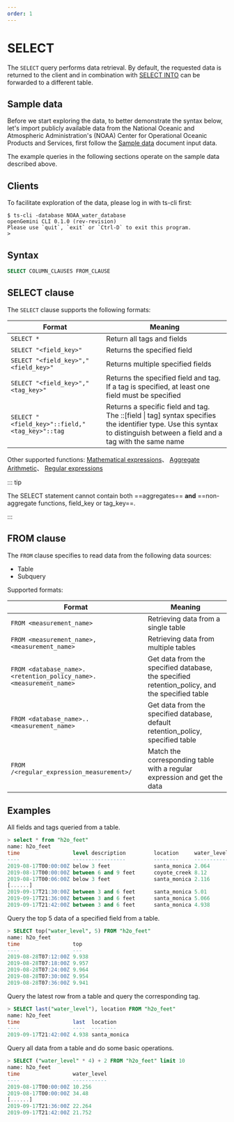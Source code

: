 ```yaml
---
order: 1
---
```


# SELECT

The `SELECT` query performs data retrieval. By default, the requested data is returned to the client and in combination with [SELECT INTO]() can be forwarded to a different table.

## Sample data

Before we start exploring the data, to better demonstrate the syntax below, let's import publicly available data from the National Oceanic and Atmospheric Administration's (NOAA) Center for Operational Oceanic Products and Services, first follow the [Sample data](../../sample_data.md) document input data.

The example queries in the following sections operate on the sample data described above.

## Clients

To facilitate exploration of the data, please log in with ts-cli first:

```shell
$ ts-cli -database NOAA_water_database
openGemini CLI 0.1.0 (rev-revision)
Please use `quit`, `exit` or `Ctrl-D` to exit this program.
> 
```

## Syntax

```sql
SELECT COLUMN_CLAUSES FROM_CLAUSE
```

## SELECT clause

The `SELECT` clause supports the following formats:

| Format                                         | Meaning                                                                                          |
| ---------------------------------------------- | ------------------------------------------------------------------------------------------------ |
| `SELECT *`                                     | Return all tags and fields                                                                       |
| `SELECT "<field_key>"`                         | Returns the specified field                                                                      |
| `SELECT "<field_key>","<field_key>"`           | Returns multiple specified fields                                                                |
| `SELECT "<field_key>","<tag_key>"`             | Returns the specified field and tag. If a tag is specified, at least one field must be specified |
| `SELECT "<field_key>"::field,"<tag_key>"::tag` | Returns a specific field and tag. The ::[field \| tag] syntax specifies the identifier type. Use this syntax to distinguish between a field and a tag with the same name |

Other supported functions: [Mathematical expressions](../../math.md)、 [Aggregate Arithmetic](../../functions.md)、 [Regular expressions]()

::: tip

The SELECT statement cannot contain both ==aggregates== **and** ==non-aggregate functions, field_key or tag_key==.

:::

## FROM clause

The `FROM` clause specifies to read data from the following data sources:

- Table
- Subquery

Supported formats:

| Format                                                       | Meaning                                                                                            |
| ------------------------------------------------------------ | -------------------------------------------------------------------------------------------------- |
| `FROM <measurement_name>`                                    | Retrieving data from a single table                                                                |
| `FROM <measurement_name>,<measurement_name>`                 | Retrieving data from multiple tables                                                               |
| `FROM <database_name>.<retention_policy_name>.<measurement_name>` | Get data from the specified database, the specified retention_policy, and the specified table |
| `FROM <database_name>..<measurement_name>`                   | Get data from the specified database, default retention_policy, specified table                    |
| `FROM /<regular_expression_measurement>/`                    | Match the corresponding table with a regular expression and get the data                           |

## Examples

All fields and tags queried from a table.

```sql
> select * from "h2o_feet"
name: h2o_feet
time                 level description         location     water_level
----                 -----------------         --------     -----------
2019-08-17T00:00:00Z below 3 feet              santa_monica 2.064
2019-08-17T00:00:00Z between 6 and 9 feet      coyote_creek 8.12
2019-08-17T00:06:00Z below 3 feet              santa_monica 2.116
[......]
2019-09-17T21:30:00Z between 3 and 6 feet      santa_monica 5.01
2019-09-17T21:36:00Z between 3 and 6 feet      santa_monica 5.066
2019-09-17T21:42:00Z between 3 and 6 feet      santa_monica 4.938
```

Query the top 5 data of a specified field from a table.

```sql
> SELECT top("water_level", 5) FROM "h2o_feet"
name: h2o_feet
time                 top
----                 ---
2019-08-28T07:12:00Z 9.938
2019-08-28T07:18:00Z 9.957
2019-08-28T07:24:00Z 9.964
2019-08-28T07:30:00Z 9.954
2019-08-28T07:36:00Z 9.941
```

Query the latest row from a table and query the corresponding tag.

```sql
> SELECT last("water_level"), location FROM "h2o_feet"
name: h2o_feet
time                 last  location
----                 ----  --------
2019-09-17T21:42:00Z 4.938 santa_monica
```

Query all data from a table and do some basic operations.

```sql
> SELECT ("water_level" * 4) + 2 FROM "h2o_feet" limit 10
name: h2o_feet
time                 water_level
----                 -----------
2019-08-17T00:00:00Z 10.256
2019-08-17T00:00:00Z 34.48
[......]
2019-09-17T21:36:00Z 22.264
2019-09-17T21:42:00Z 21.752
```

